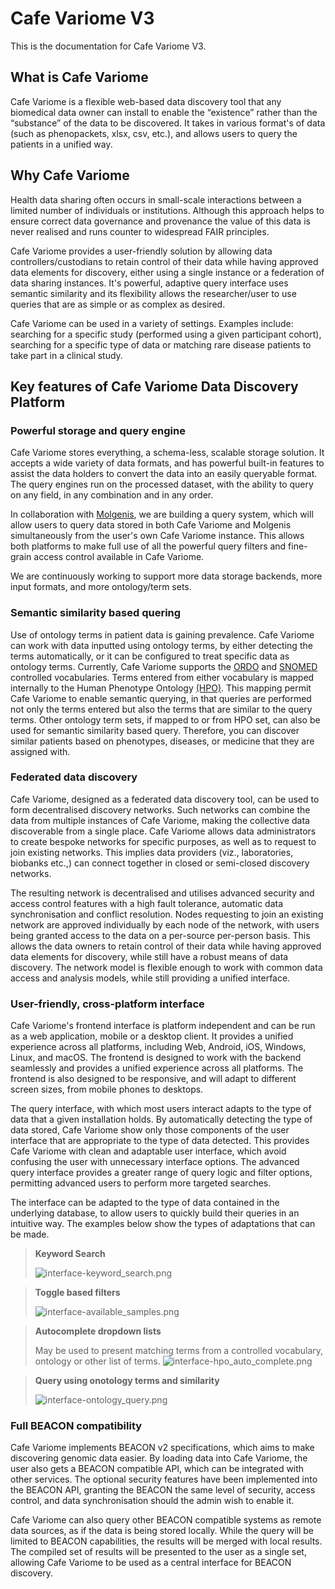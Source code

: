 # Cafe Variome V3

This is the documentation for Cafe Variome V3.

## What is Cafe Variome

Cafe Variome is a flexible web-based data discovery tool that any biomedical data owner can install to enable the “existence” rather than the “substance” of the data to be discovered. It takes in various format's of data (such as phenopackets, xlsx, csv, etc.), and allows users to query the patients in a unified way.

## Why Cafe Variome

Health data sharing often occurs in small-scale interactions between a limited number of individuals or institutions. Although this approach helps to ensure correct data governance and provenance the value of this data is never realised and runs counter to widespread FAIR principles.

Cafe Variome provides a user-friendly solution by allowing data controllers/custodians to retain control of their data while having approved data elements for discovery, either using a single instance or a federation of data sharing instances. It's powerful, adaptive query interface uses semantic similarity and its flexibility allows the researcher/user to use queries that are as simple or as complex as desired.

Cafe Variome can be used in a variety of settings. Examples include: searching for a specific study (performed using a given participant cohort), searching for a specific type of data or matching rare disease patients to take part in a clinical study.

## Key features of Cafe Variome Data Discovery Platform

### Powerful storage and query engine

Cafe Variome stores everything, a schema-less, scalable storage solution. It accepts a wide variety of data formats, and has powerful built-in features to assist the data holders to convert the data into an easily queryable format. The query engines run on the processed dataset, with the ability to query on any field, in any combination and in any order.

In collaboration with [Molgenis](https://www.molgenis.org/), we are building a query system, which will allow users to query data stored in both Cafe Variome and Molgenis simultaneously from the user's own Cafe Variome instance. This allows both platforms to make full use of all the powerful query filters and fine-grain access control available in Cafe Variome.

We are continuously working to support more data storage backends, more input formats, and more ontology/term sets.

### Semantic similarity based quering

Use of ontology terms in patient data is gaining prevalence. Cafe Variome can work with data inputted using ontology terms, by either detecting the terms automatically, or it can be configured to treat specific data as ontology terms. Currently, Cafe Variome supports the [ORDO](https://www.orphadata.com/ontologies/) and [SNOMED](https://www.snomed.org/what-is-snomed-ct) controlled vocabularies. Terms entered from either vocabulary is mapped internally to the Human Phenotype Ontology [(HPO)](https://hpo.jax.org/). This mapping permit Cafe Variome to enable semantic querying, in that queries are performed not only the terms entered but also the terms that are similar to the query terms. Other ontology term sets, if mapped to or from HPO set, can also be used for semantic similarity based query. Therefore, you can discover similar patients based on phenotypes, diseases, or medicine that they are assigned with.

### Federated data discovery

Cafe Variome, designed as a federated data discovery tool, can be used to form decentralised discovery networks. Such networks can combine the data from multiple instances of Cafe Variome, making the collective data discoverable from a single place. Cafe Variome allows data administrators to create bespoke networks for specific purposes, as well as to request to join existing networks. This implies data providers (viz., laboratories, biobanks etc.,) can connect together in closed or semi-closed discovery networks.

The resulting network is decentralised and utilises advanced security and access control features with a high fault tolerance, automatic data synchronisation and conflict resolution. Nodes requesting to join an existing network are approved individually by each node of the network, with users being granted access to the data on a per-source per-person basis. This allows the data owners to retain control of their data while having approved data elements for discovery, while still have a robust means of data discovery. The network model is flexible enough to work with common data access and analysis models, while still providing a unified interface.

### User-friendly, cross-platform interface

Cafe Variome's frontend interface is platform independent and can be run as a web application, mobile or a desktop client. It provides a unified experience across all platforms, including Web, Android, iOS, Windows, Linux, and macOS. The frontend is designed to work with the backend seamlessly and provides a unified experience across all platforms. The frontend is also designed to be responsive, and will adapt to different screen sizes, from mobile phones to desktops.

The query interface, with which most users interact adapts to the type of data that a given installation holds. By automatically detecting the type of data stored, Cafe Variome show only those components of the user interface that are appropriate to the type of data detected. This provides Cafe Variome with clean and adaptable user interface, which avoid confusing the user with unnecessary interface options. The advanced query interface provides a greater range of query logic and filter options, permitting advanced users to perform more targeted searches.

The interface can be adapted to the type of data contained in the underlying database, to allow users to quickly build their queries in an intuitive way. The examples below show the types of adaptations that can be made.

> **Keyword Search**
>
> ![interface-keyword_search.png](interface-keyword_search.png)

> **Toggle based filters**
>
> ![interface-available_samples.png](interface-available_samples.png)

> **Autocomplete dropdown lists**
>
> May be used to present matching terms from a controlled vocabulary, ontology or other list of terms.
> ![interface-hpo_auto_complete.png](interface-hpo_auto_complete.png)

> **Query using onotology terms and similarity**
>
> ![interface-ontology_query.png](interface-ontology_query.png)

### Full BEACON compatibility

Cafe Variome implements BEACON v2 specifications, which aims to make discovering genomic data easier. By loading data into Cafe Variome, the user also gets a BEACON compatible API, which can be integrated with other services. The optional security features have been implemented into the BEACON API, granting the BEACON the same level of security, access control, and data synchronisation should the admin wish to enable it.

Cafe Variome can also query other BEACON compatible systems as remote data sources, as if the data is being stored locally. While the query will be limited to BEACON capabilities, the results will be merged with local results. The compiled set of results will be presented to the user as a single set, allowing Cafe Variome to be used as a central interface for BEACON discovery.
